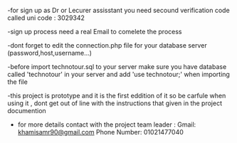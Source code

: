 -for sign up as Dr or Lecurer assisstant you need secound verification code called uni code : 3029342

-sign up process need a real Email to comelete the process

-dont forget to edit the connection.php file for your database server (password,host,username...)

-before import technotour.sql to your server make sure you have database called 'technotour' in your server and add 'use technotour;' when importing the file

-this project is prototype and it is the first eddition of it so be carfule when using it , dont get out of line with the instructions that given in the project documention

- for more details contact with the project team leader : 
Gmail: khamisamr90@gmail.com 
Phone Number: 01021477040 
